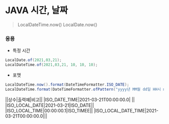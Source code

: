 # JAVA 시간, 날짜

> LocalDateTime.now()
> LocalDate.now()


### 응용 
* 특정 시간 
````java
LocalDate.of(2021,03,21);
LocalDateTime.of(2021,03,21, 10, 10, 10);
````
* 포맷 
```java
LocalDateTime.now().format(DateTimeFormatter.ISO_DATE);
LocalDateTime.format(DateTimeFormatter.ofPattern("yyyy년 MM월 dd일 HH시 mm분 ss초"));
```
||상수|출력예|비고||
|ISO_DATE_TIME|2021-03-21T00:00:00.0| ||
|ISO_LOCAL_DATE|2021-03-21|ISO_DATE||
|ISO_LOCAL_TIME|00:00:00.1|ISO_TIMEE||
|ISO_LOCAL_DATE_TIME|2021-03-21T00:00:00.0|||



